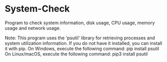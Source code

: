 # System-Check
Program to check system information, disk usage, CPU usage, memory usage and network usage.

Note: This program uses the 'psutil' library for retrieving processes and system utilization information.
      If you do not have it installed, you can install it with pip.
      On Windows, execute the following command: pip install psutil
      On Linux/macOS, execute the following command: pip3 install psutil
